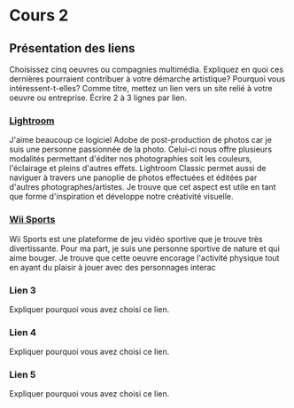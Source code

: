# Cours 2
## Présentation des liens
Choisissez cinq oeuvres ou compagnies multimédia. Expliquez en quoi ces dernières pourraient contribuer à votre démarche artistique? Pourquoi vous intéressent-t-elles? Comme titre, mettez un lien vers un site relié à votre oeuvre ou entreprise. Écrire 2 à 3 lignes par lien.


### [Lightroom](https://lightroom.adobe.com/) 
J'aime beaucoup ce logiciel Adobe de post-production de photos car je suis une personne passionnée de la photo. Celui-ci nous offre plusieurs modalités permettant d'éditer nos photographies soit les couleurs, l'éclairage et pleins d'autres effets. Lightroom Classic permet aussi de naviguer à travers une panoplie de photos effectuées et éditées par d'autres photographes/artistes. Je trouve que cet aspect est utile en tant que forme d'inspiration et développe notre créativité visuelle. 

### [Wii Sports](https://www.google.ca/url?sa=t&rct=j&q=&esrc=s&source=web&cd=&cad=rja&uact=8&ved=2ahUKEwiR54XwmfT5AhXrFVkFHZzOCvYQFnoECAsQAQ&url=https%3A%2F%2Fwww.walmart.com%2Ftp%2Fwii-sports&usg=AOvVaw1XOtLbW4PD0BoG9WPSg_TY) 
Wii Sports est une plateforme de jeu vidéo sportive que je trouve très divertissante. Pour ma part, je suis une personne sportive de nature et qui aime bouger. Je trouve que cette oeuvre encorage l'activité physique tout en ayant du plaisir à jouer avec des personnages interac

### Lien 3 
Expliquer pourquoi vous avez choisi ce lien.  

### Lien 4 
Expliquer pourquoi vous avez choisi ce lien. 

### Lien 5 
Expliquer pourquoi vous avez choisi ce lien. 

